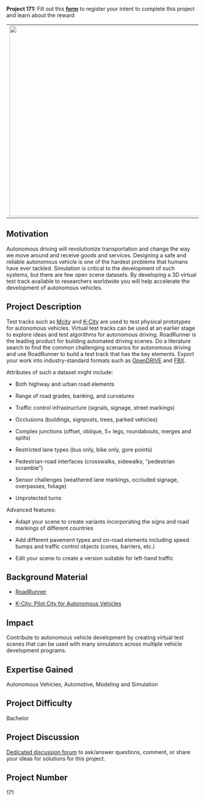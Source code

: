**Project 171:** Fill out this <strong>[form](https://forms.office.com/Pages/ResponsePage.aspx?id=ETrdmUhDaESb3eUHKx3B5lOTzSa_A6lPqq2LJKzvpM5UMTBZRkc4UTRETjFERVRDWllQRE40OUFSQS4u)</strong> to  register your intent to complete this project and learn about the reward

<table>
<td><img src="https://gist.githubusercontent.com/robertogl/e0115dc303472a9cfd52bbbc8edb7665/raw/9d08368ee566e9c9d80087616e2710dd744502b6/virtualWorld.png"  width=500 /></td>
<td><p><h1>3D Virtual Test Track for Autonomous Driving</h1></p>
<p> Design a 3D virtual environment to test the diverse conditions needed to develop an autonomous vehicle. </p>
</table>

## Motivation

Autonomous driving will revolutionize transportation and change the way we move around and receive goods and services. Designing a safe and reliable autonomous vehicle is one of the hardest problems that humans have ever tackled. Simulation is critical to the development of such systems, but there are few open scene datasets. By developing a 3D virtual test track available to researchers worldwide you will help accelerate the development of autonomous vehicles.

## Project Description

Test tracks such as [Mcity](https://en.wikipedia.org/wiki/Mcity) and [K-City](https://www.imnovation-hub.com/digital-transformation/k-cit-test-bed-fo-driverless-cars/) are used to test physical prototypes for autonomous vehicles. Virtual test tracks can be used at an earlier stage to explore ideas and test algorithms for autonomous driving. RoadRunner is the leading product for building automated driving scenes. Do a literature search to find the common challenging scenarios for autonomous driving and use RoadRunner to build a test track that has the key elements. Export your work into industry-standard formats such as [OpenDRIVE](https://www.asam.net/standards/detail/opendrive/) and [FBX](https://www.autodesk.com/products/fbx/overview). 

Attributes of such a dataset might include: 

- Both highway and urban road elements 

- Range of road grades, banking, and curvatures 

- Traffic control infrastructure (signals, signage, street markings) 

- Occlusions (buildings, signposts, trees, parked vehicles) 

- Complex junctions (offset, oblique, 5+ legs, roundabouts, merges and splits) 

- Restricted lane types (bus only, bike only, gore points) 

- Pedestrian-road interfaces (crosswalks, sidewalks, “pedestrian scramble”) 

- Sensor challenges (weathered lane markings, occluded signage, overpasses, foliage) 

- Unprotected turns 


Advanced features:

- Adapt your scene to create variants incorporating the signs and road markings of different countries 

- Add different pavement types and on-road elements including speed bumps and traffic control objects (cones, barriers, etc.) 

- Edit your scene to create a version suitable for left-hand traffic 

## Background Material

- [RoadRunner](https://www.mathworks.com/products/roadrunner.html)

- [K-City: Pilot City for Autonomous Vehicles](https://www.youtube.com/watch?v=uts6n8go1Q0)

## Impact

Contribute to autonomous vehicle development by creating virtual test scenes that can be used with many simulators across multiple vehicle development programs. 

## Expertise Gained 

Autonomous Vehicles, Automotive, Modeling and Simulation


## Project Difficulty

Bachelor

## Project Discussion

[Dedicated discussion forum](https://github.com/mathworks/MathWorks-Excellence-in-Innovation/discussions/20) to ask/answer questions, comment, or share your ideas for solutions for this project.

## Project Number

171
